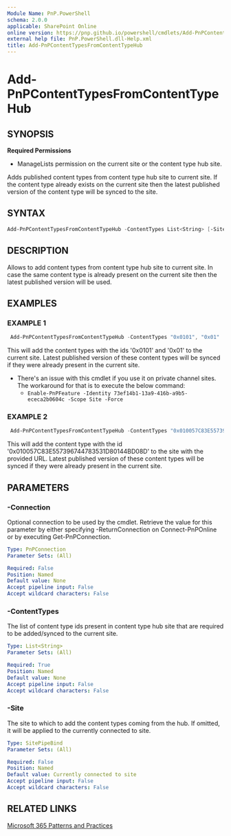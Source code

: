 ```yaml
---
Module Name: PnP.PowerShell
schema: 2.0.0
applicable: SharePoint Online
online version: https://pnp.github.io/powershell/cmdlets/Add-PnPContentTypesFromContentTypeHub.html
external help file: PnP.PowerShell.dll-Help.xml
title: Add-PnPContentTypesFromContentTypeHub
---
```

  
# Add-PnPContentTypesFromContentTypeHub

## SYNOPSIS

**Required Permissions**

  * ManageLists permission on the current site or the content type hub site.

Adds published content types from content type hub site to current site. If the content type already exists on the current site then the latest published version of the content type will be synced to the site.

## SYNTAX

```powershell
Add-PnPContentTypesFromContentTypeHub -ContentTypes List<String> [-Site <SitePipeBind>] [-Connection <PnPConnection>] 
```

## DESCRIPTION

Allows to add content types from content type hub site to current site. In case the same content type is already present on the current site then the latest published version will be used.

## EXAMPLES

### EXAMPLE 1
```powershell
 Add-PnPContentTypesFromContentTypeHub -ContentTypes "0x0101", "0x01"
```

This will add the content types with the ids '0x0101' and '0x01' to the current site. Latest published version of these content types will be synced if they were already present in the current site.

- There's an issue with this cmdlet if you use it on private channel sites. The workaround for that is to execute the below command:
  - `Enable-PnPFeature -Identity 73ef14b1-13a9-416b-a9b5-ececa2b0604c -Scope Site -Force`

### EXAMPLE 2
```powershell
 Add-PnPContentTypesFromContentTypeHub -ContentTypes "0x010057C83E557396744783531D80144BD08D" -Site https://tenant.sharepoint.com/sites/HR
```

This will add the content type with the id '0x010057C83E557396744783531D80144BD08D' to the site with the provided URL. Latest published version of these content types will be synced if they were already present in the current site.

## PARAMETERS

### -Connection
Optional connection to be used by the cmdlet. Retrieve the value for this parameter by either specifying -ReturnConnection on Connect-PnPOnline or by executing Get-PnPConnection.

```yaml
Type: PnPConnection
Parameter Sets: (All)

Required: False
Position: Named
Default value: None
Accept pipeline input: False
Accept wildcard characters: False
```

### -ContentTypes
The list of content type ids present in content type hub site that are required to be added/synced to the current site.

```yaml
Type: List<String>
Parameter Sets: (All)

Required: True
Position: Named
Default value: None
Accept pipeline input: False
Accept wildcard characters: False
```

### -Site
The site to which to add the content types coming from the hub. If omitted, it will be applied to the currently connected to site.

```yaml
Type: SitePipeBind
Parameter Sets: (All)

Required: False
Position: Named
Default value: Currently connected to site
Accept pipeline input: False
Accept wildcard characters: False
```

## RELATED LINKS

[Microsoft 365 Patterns and Practices](https://aka.ms/m365pnp)
